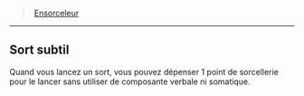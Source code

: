 ﻿---
!ClassFeatureItem
Id: sorcerer_hd.md#sort-subtil
ParentLink: sorcerer_hd.md#ensorceleur
Name: Sort subtil
ParentName: Ensorceleur
NameLevel: 2
Attributes:
  Name: Sort subtil
  Markdown: >+
    ## <!--Name-->Sort subtil<!--/Name-->


    Quand vous lancez un sort, vous pouvez dépenser 1 point de sorcellerie pour le lancer sans utiliser de composante verbale ni somatique.

AttributesDictionary: >+
  Name: Sort subtil

  Markdown: >+

    ## <!--Name-->Sort subtil<!--/Name-->





    Quand vous lancez un sort, vous pouvez dépenser 1 point de sorcellerie pour le lancer sans utiliser de composante verbale ni somatique.



---
> [Ensorceleur](hd_sorcerer.md)

---

## Sort subtil

Quand vous lancez un sort, vous pouvez dépenser 1 point de sorcellerie pour le lancer sans utiliser de composante verbale ni somatique.

